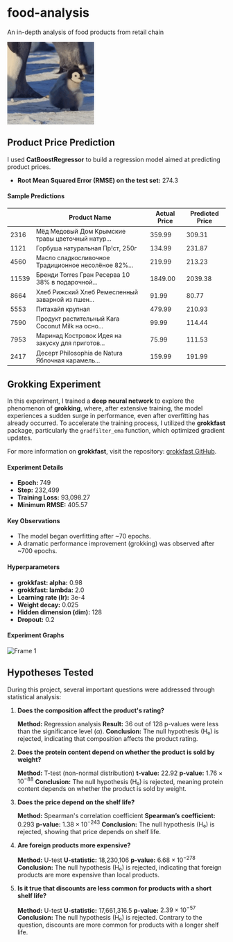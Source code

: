 # food-analysis

An in-depth analysis of food products from retail chain

<img src='https://github.com/grafstor/food-analysis/blob/main/media/penguin.gif?raw=true' align='center' width="200px">

## Product Price Prediction

I used **CatBoostRegressor** to build a regression model aimed at predicting product prices.

- **Root Mean Squared Error (RMSE) on the test set:** 274.3

#### Sample Predictions


|       | Product Name                                                                                 | Actual Price | Predicted Price |
| ----- | -------------------------------------------------------------------------------------------- | ------------ | --------------- |
| 2316  | Мёд Медовый Дом Крымские травы цветочный натур...    | 359.99       | 309.31          |
| 1121  | Горбуша натуральная Пр!ст, 250г                                       | 134.99       | 231.87          |
| 4560  | Масло сладкосливочное Традиционное несолёное 82%... | 219.99       | 213.23          |
| 11539 | Бренди Torres Гран Ресерва 10 38% в подарочной...                | 1849.00      | 2039.38         |
| 8664  | Хлеб Рижский Хлеб Ремесленный заварной из пшен...    | 91.99        | 80.77           |
| 5553  | Питахайя крупная                                                              | 479.99       | 210.93          |
| 7590  | Продукт растительный Kara Coconut Milk на осно...                   | 99.99        | 114.44          |
| 7953  | Маринад Костровок Идея на закуску для приготов...    | 75.99        | 111.53          |
| 2417  | Десерт Philosophia de Natura Яблочная карамель...                      | 159.99       | 191.99          |

## Grokking Experiment

In this experiment, I trained a **deep neural network** to explore the phenomenon of **grokking**, where, after extensive training, the model experiences a sudden surge in performance, even after overfitting has already occurred. To accelerate the training process, I utilized the **grokkfast** package, particularly the `gradfilter_ema` function, which optimized gradient updates.

For more information on **grokkfast**, visit the repository: [grokkfast GitHub](https://github.com/ironjr/grokfast).

#### Experiment Details

- **Epoch:** 749
- **Step:** 232,499
- **Training Loss:** 93,098.27
- **Minimum RMSE:** 405.57

#### Key Observations

- The model began overfitting after ~70 epochs.
- A dramatic performance improvement (grokking) was observed after ~700 epochs.

#### Hyperparameters

- **grokkfast: alpha:** 0.98
- **grokkfast: lambda:** 2.0
- **Learning rate (lr):** 3e-4
- **Weight decay:** 0.025
- **Hidden dimension (dim):** 128
- **Dropout:** 0.2

#### Experiment Graphs

![Frame 1](https://github.com/user-attachments/assets/967cd5b0-93aa-4ebb-97ac-180e620efc8b)

## Hypotheses Tested

During this project, several important questions were addressed through statistical analysis:

1. **Does the composition affect the product's rating?**

   **Method:** Regression analysis
   **Result:** 36 out of 128 p-values were less than the significance level ($\alpha$).
   **Conclusion:** The null hypothesis (H₀) is rejected, indicating that composition affects the product rating.
2. **Does the protein content depend on whether the product is sold by weight?**

   **Method:** T-test (non-normal distribution)
   **t-value:** 22.92
   **p-value:** $1.76 \times 10^{-88}$
   **Conclusion:** The null hypothesis (H₀) is rejected, meaning protein content depends on whether the product is sold by weight.
3. **Does the price depend on the shelf life?**

   **Method:** Spearman's correlation coefficient
   **Spearman’s coefficient:** 0.293
   **p-value:** $1.38 \times 10^{-243}$
   **Conclusion:** The null hypothesis (H₀) is rejected, showing that price depends on shelf life.
4. **Are foreign products more expensive?**

   **Method:** U-test
   **U-statistic:** 18,230,106
   **p-value:** $6.68 \times 10^{-278}$
   **Conclusion:** The null hypothesis (H₀) is rejected, indicating that foreign products are more expensive than local products.
5. **Is it true that discounts are less common for products with a short shelf life?**

   **Method:** U-test
   **U-statistic:** 17,661,316.5
   **p-value:** $2.39 \times 10^{-57}$
   **Conclusion:** The null hypothesis (H₀) is rejected. Contrary to the question, discounts are more common for products with a longer shelf life.
